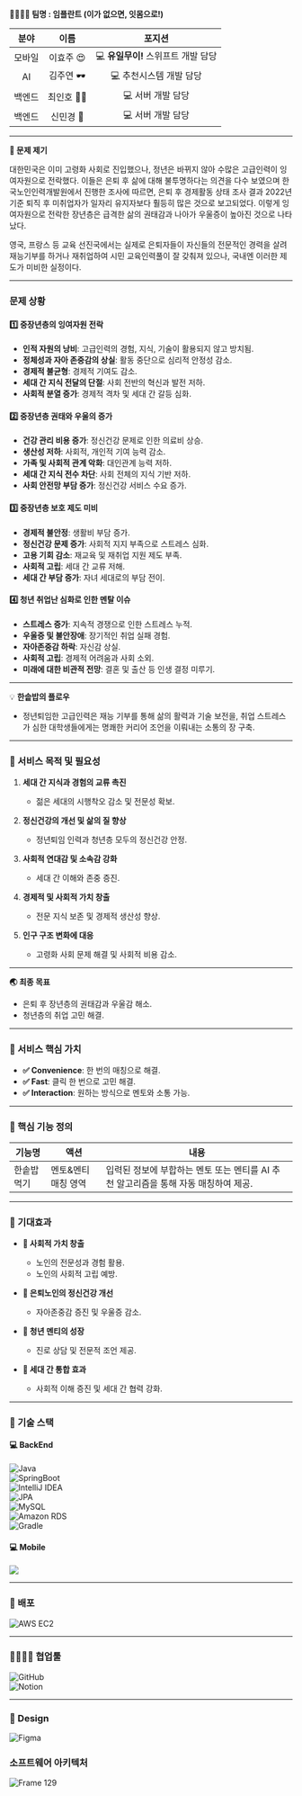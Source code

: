 

**👩‍👩‍👧‍👦 팀명 : 임플란트 (이가 없으면, 잇몸으로!)**

|분야|이름|포지션|
|:------:|:---:|:---------:|
|모바일|이효주 😍|💻 **유일무이!** 스위프트 개발 담당|
|AI|김주연 🕶️|💻 추천시스템 개발 담당|
|백엔드|최인호 🙆‍♂️|💻 서버 개발 담당 |
|백엔드|신민경 🦷|💻 서버 개발 담당 |

- - -


**🚨 문제 제기**

대한민국은 이미 고령화 사회로 진입했으나, 정년은 바뀌지 않아 수많은 고급인력이 잉여자원으로 전락했다. 이들은 은퇴 후 삶에 대해 불투명하다는 의견을 다수 보였으며 한국노인인력개발원에서 진행한 조사에 따르면, 은퇴 후 경제활동 상태 조사 결과 2022년 기준 퇴직 후 미취업자가 일자리 유지자보다 훨등히 많은 것으로 보고되었다. 이렇게 잉여자원으로 전락한 장년층은 급격한 삶의 권태감과 나아가 우울증이 높아진 것으로 나타났다. 

영국, 프랑스 등 교육 선진국에서는 실제로 은퇴자들이 자신들의 전문적인 경력을 살려 재능기부를 하거나 재취업하여 시민 교육인력풀이 잘 갖춰져 있으나, 국내엔 이러한 제도가 미비한 실정이다.

---

### 문제 상황

#### 1️⃣ 중장년층의 잉여자원 전락
- **인적 자원의 낭비**: 고급인력의 경험, 지식, 기술이 활용되지 않고 방치됨.
- **정체성과 자아 존중감의 상실**: 활동 중단으로 심리적 안정성 감소.
- **경제적 불균형**: 경제적 기여도 감소.
- **세대 간 지식 전달의 단절**: 사회 전반의 혁신과 발전 저하.
- **사회적 분열 증가**: 경제적 격차 및 세대 간 갈등 심화.

#### 2️⃣ 중장년층 권태와 우울의 증가
- **건강 관리 비용 증가**: 정신건강 문제로 인한 의료비 상승.
- **생산성 저하**: 사회적, 개인적 기여 능력 감소.
- **가족 및 사회적 관계 악화**: 대인관계 능력 저하.
- **세대 간 지식 전수 차단**: 사회 전체의 지식 기반 저하.
- **사회 안전망 부담 증가**: 정신건강 서비스 수요 증가.

#### 3️⃣ 중장년층 보호 제도 미비
- **경제적 불안정**: 생활비 부담 증가.
- **정신건강 문제 증가**: 사회적 지지 부족으로 스트레스 심화.
- **고용 기회 감소**: 재교육 및 재취업 지원 제도 부족.
- **사회적 고립**: 세대 간 교류 저해.
- **세대 간 부담 증가**: 자녀 세대로의 부담 전이.

#### 4️⃣ 청년 취업난 심화로 인한 멘탈 이슈
- **스트레스 증가**: 지속적 경쟁으로 인한 스트레스 누적.
- **우울증 및 불안장애**: 장기적인 취업 실패 경험.
- **자아존중감 하락**: 자신감 상실.
- **사회적 고립**: 경제적 어려움과 사회 소외.
- **미래에 대한 비관적 전망**: 결혼 및 출산 등 인생 결정 미루기.

---

💡 **한솥밥의 플로우**
- 정년퇴임한 고급인력은 재능 기부를 통해 삶의 활력과 기술 보전을, 취업 스트레스가 심한 대학생들에게는 명쾌한 커리어 조언을 이뤄내는 소통의 장 구축.

---

### 📑 서비스 목적 및 필요성

1. **세대 간 지식과 경험의 교류 촉진**  
   - 젊은 세대의 시행착오 감소 및 전문성 확보.

2. **정신건강의 개선 및 삶의 질 향상**  
   - 정년퇴임 인력과 청년층 모두의 정신건강 안정.

3. **사회적 연대감 및 소속감 강화**  
   - 세대 간 이해와 존중 증진.

4. **경제적 및 사회적 가치 창출**  
   - 전문 지식 보존 및 경제적 생산성 향상.

5. **인구 구조 변화에 대응**  
   - 고령화 사회 문제 해결 및 사회적 비용 감소.

---

**🌏 최종 목표**
- 은퇴 후 장년층의 권태감과 우울감 해소.
- 청년층의 취업 고민 해결.

---

### **🤩 서비스 핵심 가치**

- **✅ Convenience**: 한 번의 매칭으로 해결.
- **✅ Fast**: 클릭 한 번으로 고민 해결.
- **✅ Interaction**: 원하는 방식으로 멘토와 소통 가능.

---

### **📑 핵심 기능 정의**

| 기능명           | 액션               | 내용                                                                                       |
| ---------------- | ------------------ | ------------------------------------------------------------------------------------------ |
| 한솥밥 먹기      | 멘토&멘티 매칭 영역 | 입력된 정보에 부합하는 멘토 또는 멘티를 AI 추천 알고리즘을 통해 자동 매칭하여 제공.          |

---

### **🤩 기대효과**

- **📌 사회적 가치 창출**  
  - 노인의 전문성과 경험 활용.
  - 노인의 사회적 고립 예방.

- **📌 은퇴노인의 정신건강 개선**  
  - 자아존중감 증진 및 우울증 감소.

- **📌 청년 멘티의 성장**  
  - 진로 상담 및 전문적 조언 제공.

- **📌 세대 간 통합 효과**  
  - 사회적 이해 증진 및 세대 간 협력 강화.

---

### **📑 기술 스택**

#### 💻 BackEnd
![Java](https://img.shields.io/badge/Java-3776AB?style=flat-square&logo=java&logoColor=white)  
![SpringBoot](https://img.shields.io/badge/springboot-6DB33F?style=flat-square&logo=springboot&logoColor=white)  
![IntelliJ IDEA](https://img.shields.io/badge/IntelliJ%20IDEA-000000?style=flat-square&logo=IntelliJ%20IDEA&logoColor=white)  
![JPA](https://img.shields.io/badge/JPA-EAAD30?style=flat-square&logo=jpa&logoColor=white)  
![MySQL](https://img.shields.io/badge/MySQL-4479A1?style=flat-square&logo=mysql&logoColor=white)  
![Amazon RDS](https://img.shields.io/badge/Amazon%20RDS-527FFF?style=flat-square&logo=Amazon%20RDS&logoColor=white)  
![Gradle](https://img.shields.io/badge/gradle-02303A?style=flat-square&logo=gradle&logoColor=white)

#### 💻 Mobile
<img src="https://img.shields.io/badge/Swift-F05138?style=flat-square&logo=Swift&logoColor=white"/>

---

### **📡 배포**
![AWS EC2](https://img.shields.io/badge/AWS%20EC2-232F3E?style=flat-square&logo=amazon-aws&logoColor=white)

---

### **👨‍👩‍👧‍👦 협업툴**
![GitHub](https://img.shields.io/badge/github-121011?style=flat-square&logo=github&logoColor=white)  
![Notion](https://img.shields.io/badge/Notion-000000?style=flat-square&logo=notion&logoColor=white)

---

### **🎨 Design**
![Figma](https://img.shields.io/badge/Figma-F24E1E?style=flat-square&logo=figma&logoColor=white)


### 소프트웨어 아키텍처
![Frame 129](https://github.com/user-attachments/assets/c3f99dc6-2bc0-4b0e-94f4-e75d8af28990)






